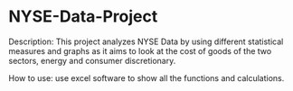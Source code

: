 # NYSE-Data-Project

Description: This project analyzes NYSE Data by using different statistical measures and graphs as it aims to look at the cost of goods of the two sectors, energy and consumer discretionary. 

How to use: use excel software to show all the functions and calculations.
